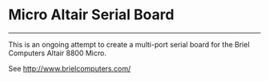 Micro Altair Serial Board
=========================

---

This is an ongoing attempt to create a multi-port serial board for the 
Briel Computers Altair 8800 Micro.

See http://www.brielcomputers.com/
